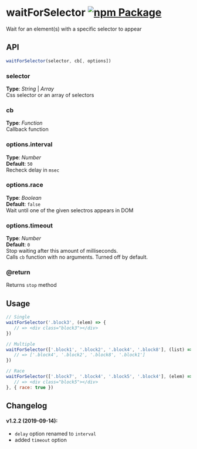 # waitForSelector [![npm Package](https://img.shields.io/npm/v/waitforselector.svg)](https://www.npmjs.org/package/waitforselector)
Wait for an element(s) with a specific selector to appear 


## API
```javascript
waitForSelector(selector, cb[, options])
```

### selector
**Type**: _String_ | _Array_   
Css selector or an array of selectors


### cb
**Type**: _Function_   
Callback function


### options.interval
**Type**: _Number_   
**Default**: `50`   
Recheck delay in `msec`


### options.race
**Type**: _Boolean_   
**Default**: `false`   
Wait until one of the given selectros appears in DOM


### options.timeout
**Type**: _Number_   
**Default**: `0`   
Stop waiting after this amount of milliseconds.   
Calls `cb` function with no arguments. Turned off by default.


### @return
Returns `stop` method   


## Usage
```javascript
// Single
waitForSelector('.block3', (elem) => {
   // => <div class="block3"></div>
})

// Multiple
waitForSelector(['.block1', '.block2', '.block4', '.block8'], (list) => {
   // => ['.block4', '.block2', '.block8', '.block1']
})

// Race
waitForSelector(['.block7', '.block4', '.block5', '.block4'], (elem) => {
   // => <div class="block5"></div>
}, { race: true })
```



## Changelog 
#### v1.2.2 (2019-09-14):
- `delay` option renamed to `interval`
- added `timeout` option


